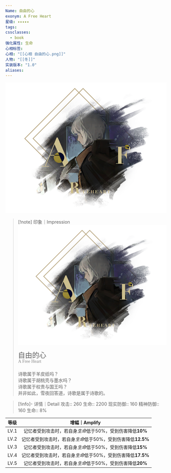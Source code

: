 ```yaml
---
Name: 自由的心
exonym: A Free Heart
星级: ✦✦✦✦✦
tags:
cssclasses:
  - book
强化属性: 生命
心相标签:
心相: "[[心相 自由的心.png]]"
人物: "[[冬]]"
实装版本: "1.0"
aliases: 
---
```

![cover](assets/自由的心｜A%20Free%20Heart.assets/心相%20自由的心.png)

> [!note] 印象｜Impression
> ![心相 自由的心|inlL|300](assets/自由的心｜A%20Free%20Heart.assets/心相%20自由的心.png)
> <p style="font-family: '家族宋', sans-serif; font-size: 22px; line-height: 0.75; text-indent: 0;">自由的心<br><span style="font-family: serif; font-size: 14px; color: #888888;">A Free Heart</span></p>
> 
> 诗歌属于羊皮纸吗？  
> 诗歌属于胡桃壳与墨水吗？  
> 诗歌属于权贵与国王吗？  
> 并非如此，雪夜回答道，诗歌是属于诗歌的。

> [!info]- 详情｜Detail
> 攻击:: 260
> 生命:: 2200
> 现实防御:: 160
> 精神防御:: 160
> 生命:: 8%

| 等级 |                        增幅｜Amplify                         |
| :--: | :----------------------------------------------------------: |
| LV.1 |  记忆者受到攻击时，若自身*生命*低于50%，受到伤害降低**10%**  |
| LV.2 | 记忆者受到攻击时，若自身*生命*低于50%，受到伤害降低**12.5%** |
| LV.3 |  记忆者受到攻击时，若自身*生命*低于50%，受到伤害降低**15%**  |
| LV.4 | 记忆者受到攻击时，若自身*生命*低于50%，受到伤害降低**17.5%** |
| LV.5 |  记忆者受到攻击时，若自身*生命*低于50%，受到伤害降低**20%**  |
